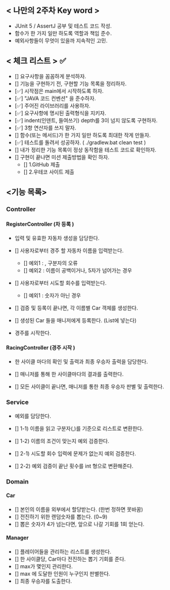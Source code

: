 ## < 나만의 2주차 Key word >

- JUnit 5 / AssertJ 공부 및 테스트 코드 작성.
- 함수가 한 가지 일만 하도록 역할과 책임 준수.
- 예외사항들이 무엇이 있을까 지속적인 고민.


## < 체크 리스트 > ✅

- [] 요구사항을 꼼꼼하게 분석하자.
- [] 기능을 구현하기 전, 구현할 기능 목록을 정리하자. 
- [✅] 시작점은 main에서 시작하도록 하자. 
- [✅] "JAVA 코드 컨벤션" 을 준수하자. 
- [✅] 주어진 라이브러리를 사용하자. 
- [✅] 요구사항에 명시된 출력형식을 지키자. 
- [✅] indent(인덴트, 들여쓰기) depth를 3이 넘지 않도록 구현하자.
- [✅] 3항 연산자를 쓰지 말자.
- [] 함수(또는 메서드)가 한 가지 일만 하도록 최대한 작게 만들자.
- [✅] 테스트를 돌려서 성공하자. ( ./gradlew.bat clean test ) 
- [] 내가 정리한 기능 목록이 정상 동작함을 테스트 코드로 확인하자.
- [] 구현이 끝나면 미션 제출방법을 확인 하자.
    - [] 1.GitHub 제출 
    - [] 2.우테코 사이트 제출

## <기능 목록>

### Controller

#### RegisterController (차 등록 )

- 입력 및 유효한 자동차 생성을 담당한다.

- [] 사용자로부터 경주 할 자동차 이름을 입력받는다.
  - [] 예외1 : , 구분자의 오류
  - [] 예외2 : 이름이 공백이거나, 5자가 넘어가는 경우
- [] 사용자로부터 시도할 회수를 입력받는다.
  - [] 예외1 : 숫자가 아닌 경우
- [] 검증 및 등록이 끝나면, 각 이름별 Car 객체를 생성한다.
- [] 생성된 Car 들을 매니저에게 등록한다. (List에 넣는다)
- 경주를 시작한다. 

#### RacingController (경주 시작 )

- 한 사이클 마다의 확인 및 출력과 최종 우승자 출력을 담당한다. 

- [] 매니저를 통해 한 사이클마다의 결과를 출력한다.
- [] 모든 사이클이 끝나면, 매니저를 통한 최종 우승자 판별 및 출력한다.

### Service

- 예외를 담당한다.

- [] 1-1) 이름을 읽고 구분자(,)를 기준으로 리스트로 변환한다.
- [] 1-2) 이름의 조건이 맞는지 예외 검증한다.
- [] 2-1) 시도할 회수 입력에 문제가 없는지 예외 검증한다.
- [] 2-2) 예외 검증이 끝난 횟수를 int 형으로 변환해준다.

### Domain

#### Car

- [] 본인의 이름을 외부에서 할당받는다. (한번 정하면 못바꿈)
- [] 전진하기 위한 랜덤숫자를 뽑는다. (0~9)
- [] 뽑은 숫자가 4가 넘는다면, 앞으로 나갈 기회를 1회 얻는다.

#### Manager

- [] 플레이어들을 관리하는 리스트를 생성한다.
- [] 한 사이클당, Car마다 전진하는 뽑기 기회를 준다.
- [] max가 몇인지 관리한다.
- [] max 에 도달한 인원이 누구인지 판별한다.
- [] 최종 우승자를 도출한다.


